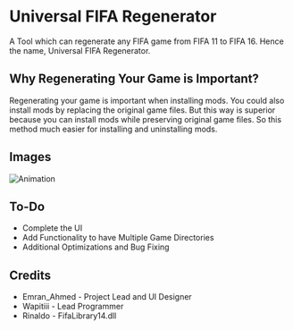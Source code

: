 # Universal FIFA Regenerator
A Tool which can regenerate any FIFA game from FIFA 11 to FIFA 16. Hence the name, Universal FIFA Regenerator.
## Why Regenerating Your Game is Important?
Regenerating your game is important when installing mods. You could also install mods by replacing the original game files. But this way is superior because you can install mods while preserving original game files. So this method much easier for installing and uninstalling mods.
## Images
![Animation](https://user-images.githubusercontent.com/39195287/213336982-fe4d1503-07ab-4896-9b73-d2f912e82888.gif)
## To-Do
* Complete the UI
* Add Functionality to have Multiple Game Directories
* Additional Optimizations and Bug Fixing
## Credits
* Emran_Ahmed - Project Lead and UI Designer
* Wapitiii - Lead Programmer
* Rinaldo - FifaLibrary14.dll
